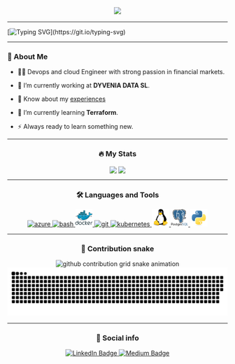 <div id="header" align="center">
  <img src=https://media.giphy.com/media/du3J3cXyzhj75IOgvA/giphy.gif width="200"/>
</div>

<!-- <h2 align="center">Hi 👋, I'm Ivan Andrade </h2> -->

---
[![Typing SVG](https://readme-typing-svg.herokuapp.com?duration=10000&center=true&vCenter=true&width=800&height=30&lines=Hello+this+is+Ivan+Andrade%2C+Welcome+to+my+Github+page.)](https://git.io/typing-svg)

---
<!-- ### 👦 About Me -->

<h3 align="left"><b> 👦 About Me </b>  </h3>

- 👨‍💻 Devops and cloud Engineer with strong passion in financial markets.

- 🔭 I’m currently working at **DYVENIA DATA SL**.

- 📄 Know about my [experiences](https://www.linkedin.com/in/iandradec/)

- 🌱 I’m currently learning **Terraform**.
  
- ⚡ Always ready to learn something new.

--- 

<!-- ### 🔥 My Stats -->

<h3 align="center"><b> 🔥 My Stats </b>  </h3>
<p align="center">
    <img width="400" src="https://github-readme-stats.vercel.app/api?username=iandradec&count_private=true&show_icons=true&theme=react" align="center" />  
    <img width="425" src="https://streak-stats.demolab.com/?user=iandradec&theme=react" align="center" />
</p>



---

<!-- ### 🛠️ Languages and Tools -->

<h3 align="center"> 🛠️ Languages and Tools </h3>

<div>
    <p align="center">
        <a href="https://azure.microsoft.com/en-in/" target="_blank" rel="noreferrer" > <img src="https://www.vectorlogo.zone/logos/microsoft_azure/microsoft_azure-icon.svg" alt="azure" width="40" height="40"/> </a> 
        <a href="https://www.gnu.org/software/bash/" target="_blank" rel="noreferrer"> <img src="https://www.vectorlogo.zone/logos/gnu_bash/gnu_bash-icon.svg" alt="bash" width="40" height="40"/> </a> 
        <a href="https://www.docker.com/" target="_blank" rel="noreferrer"> <img src="https://raw.githubusercontent.com/devicons/devicon/master/icons/docker/docker-original-wordmark.svg" alt="docker" width="40" height="40"/> </a> 
        <a href="https://git-scm.com/" target="_blank" rel="noreferrer"> <img src="https://www.vectorlogo.zone/logos/git-scm/git-scm-icon.svg" alt="git" width="40" height="40"/> </a> 
        <a href="https://kubernetes.io" target="_blank" rel="noreferrer"> <img src="https://www.vectorlogo.zone/logos/kubernetes/kubernetes-icon.svg" alt="kubernetes" width="40" height="40"/> </a> 
        <a href="https://www.linux.org/" target="_blank" rel="noreferrer"> <img src="https://raw.githubusercontent.com/devicons/devicon/master/icons/linux/linux-original.svg" alt="linux" width="40" height="40"/> </a> 
        <a href="https://www.postgresql.org" target="_blank" rel="noreferrer"> <img src="https://raw.githubusercontent.com/devicons/devicon/master/icons/postgresql/postgresql-original-wordmark.svg" alt="postgresql" width="40" height="40"/> </a> 
        <a href="https://www.python.org" target="_blank" rel="noreferrer"> <img src="https://raw.githubusercontent.com/devicons/devicon/master/icons/python/python-original.svg" alt="python" width="40" height="40"/> </a>
    </p>
</div>


---

<!-- ### 🐍 Contribution snake -->

<h3 align="center"><b> 🐍 Contribution snake</b>  </h3>
<p align="center">
    <picture>
        <source media="(prefers-color-scheme: dark)" srcset="https://raw.githubusercontent.com/iandradec/iandradec/output/github-contribution-grid-snake-dark.svg">
        <source media="(prefers-color-scheme: light)" srcset="https://raw.githubusercontent.com/iandradec/iandradec/output/github-contribution-grid-snake.svg">
        <img alt="github contribution grid snake animation" src="https://raw.githubusercontent.com/iandradec/iandradec/output/github-contribution-grid-snake.svg">
    </picture>
    <picture>
        <source media="(prefers-color-scheme: dark)" srcset="https://raw.githubusercontent.com/getlost01/getlost01/output/github-contribution-grid-snake-dark.svg">
        <source media="(prefers-color-scheme: light)" srcset="https://raw.githubusercontent.com/getlost01/getlost01/output/github-contribution-grid-snake.svg">
        <img alt="github contribution grid snake animation" src="https://raw.githubusercontent.com/getlost01/getlost01/output/github-contribution-grid-snake.svg">
    </picture>
</p>

---

<!-- ### 🔗 Social info -->
<h3 align="center"><b> 🔗 Social info </b>  </h3>
<div id="badges">
    <p align="center">
        <a href="https://linkedin.com/in/iandradec">
        <img src="https://img.shields.io/badge/LinkedIn-blue?style=for-the-badge&logo=linkedin&logoColor=white" alt="LinkedIn Badge"/>
        </a>
        <a href="https://medium.com/@iandradec">
        <img src="https://img.shields.io/badge/Medium-959da5?style=for-the-badge&logo=medium&logoColor=blue" alt="Medium Badge"/>
        </a>
    </p>
</div>

